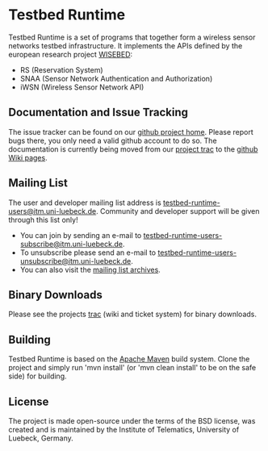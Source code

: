 Testbed Runtime
===============
Testbed Runtime is a set of programs that together form a wireless sensor networks
testbed infrastructure. It implements the APIs defined by the european research project
[WISEBED][wisebed]:

   * RS (Reservation System)
   * SNAA (Sensor Network Authentication and Authorization)
   * iWSN (Wireless Sensor Network API)

Documentation and Issue Tracking
--------------------------------

The issue tracker can be found on our [github project home][tr-github-issues]. Please report bugs there, you only need a valid github account to do so. The documentation is currently being moved from our [project trac][tr-trac] to the [github Wiki pages][tr-github-wiki].

Mailing List
------------

The user and developer mailing list address is [testbed-runtime-users@itm.uni-luebeck.de](mailto:testbed-runtime-users@itm.uni-luebeck.de). Community and developer support will be given through this list only!

   * You can join by sending an e-mail to [testbed-runtime-users-subscribe@itm.uni-luebeck.de](mailto:testbed-runtime-users-subscribe@itm.uni-luebeck.de).
   * To unsubscribe please send an e-mail to [testbed-runtime-users-unsubscribe@itm.uni-luebeck.de](mailto:testbed-runtime-users-unsubscribe@itm.uni-luebeck.de).
   * You can also visit the [mailing list archives][tr-mailinglist].

Binary Downloads
----------------

Please see the projects [trac][tr-trac] (wiki and ticket system) for binary downloads.

Building
--------

Testbed Runtime is based on the [Apache Maven][maven] build system. Clone the project and
simply run 'mvn install' (or 'mvn clean install' to be on the safe side) for building.

License
-------

The project is made open-source under the terms of the BSD license, was created and is
maintained by the Institute of Telematics, University of Luebeck, Germany.

[wisebed]:http://www.wisebed.eu/
[maven]:http://maven.apache.org/
[tr-trac]:https://www.itm.uni-luebeck.de/projects/testbed-runtime/
[tr-mailinglist]:http://www.itm.uni-luebeck.de/pipermail/testbed-runtime-users/
[tr-github-issues]:http://github.com/itm/testbed-runtime/issues
[tr-github-wiki]:http://github.com/itm/testbed-runtime/wiki